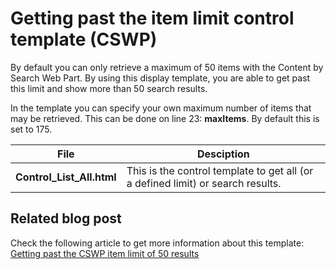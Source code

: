 Getting past the item limit control template (CSWP)
================

By default you can only retrieve a maximum of 50 items with the Content by Search Web Part. By using this display template, you are able to get past this limit and show more than 50 search results.

In the template you can specify your own maximum number of items that may be retrieved. This can be done on line 23: **maxItems**. By default this is set to 175.

File | Desciption
--- | ---
__Control_List_All.html__ | This is the control template to get all (or a defined limit) or search results.

## Related blog post ##
Check the following article to get more information about this template: [Getting past the CSWP item limit of 50 results](http://www.eliostruyf.com/)

